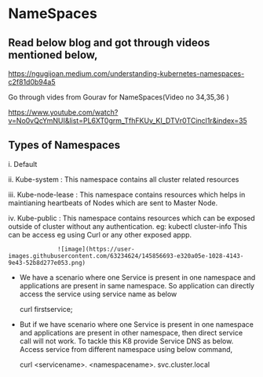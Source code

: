 # NameSpaces

## Read below blog and got through videos mentioned below,

https://ngugijoan.medium.com/understanding-kubernetes-namespaces-c2f81d0b94a5

Go through vides from Gourav for NameSpaces(Video no 34,35,36 )

https://www.youtube.com/watch?v=No0vQcYmNUI&list=PL6XT0grm_TfhFKUv_KI_DTVr0TCincl1r&index=35

## Types of Namespaces

i. Default

ii. Kube-system : This namespace contains all cluster related resources

iii. Kube-node-lease : This namespace contains resources which helps in maintianing heartbeats of Nodes which are sent to Master Node.

iv. Kube-public : This namespace contains resources which can be exposed outside of cluster without any authentication. eg: kubectl cluster-info
                  This can be access eg using Curl or any other exposed appp.
                  
                 
                  ![image](https://user-images.githubusercontent.com/63234624/145856693-e320a05e-1028-4143-9e43-52b8d277e053.png)




* We have a scenario where one Service is present in one namespace and applications are present in same namespace.
  So application can directly access the service using service name as below

    curl firstservice;

* But if we have  scenario where one Service is present in one namespace and applications are present in other namespace, then
  direct service call will not work. 
  To tackle this K8 provide Service DNS as below. Access service from different namespace using below command,

   curl <<servicename>servicename>. <<namespacename>namespacename>. svc.cluster.local
